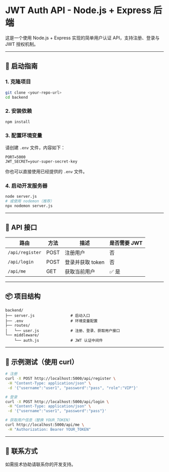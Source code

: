 # JWT Auth API - Node.js + Express 后端

这是一个使用 Node.js + Express 实现的简单用户认证 API，支持注册、登录与 JWT 授权机制。

---

## 🚀 启动指南

### 1. 克隆项目
```bash
git clone <your-repo-url>
cd backend
```

### 2. 安装依赖
```bash
npm install
```

### 3. 配置环境变量
请创建 `.env` 文件，内容如下：

```env
PORT=5000
JWT_SECRET=your-super-secret-key
```

你也可以直接使用已经提供的 `.env` 文件。

### 4. 启动开发服务器
```bash
node server.js
# 或使用 nodemon（推荐）
npx nodemon server.js
```

---

## 🔐 API 接口

| 路由             | 方法 | 描述         | 是否需要 JWT |
|------------------|------|--------------|---------------|
| `/api/register`  | POST | 注册用户     | 否            |
| `/api/login`     | POST | 登录并获取 token | 否        |
| `/api/me`        | GET  | 获取当前用户 | ✅ 是         |

---

## 📦 项目结构
```
backend/
├── server.js                # 启动入口
├── .env                     # 环境变量配置
├── routes/
│   └── user.js              # 注册、登录、获取用户接口
└── middleware/
    └── auth.js              # JWT 认证中间件
```

---

## 🧪 示例测试（使用 curl）
```bash
# 注册
curl -X POST http://localhost:5000/api/register \
 -H "Content-Type: application/json" \
 -d '{"username":"user1", "password":"pass", "role":"VIP"}'

# 登录
curl -X POST http://localhost:5000/api/login \
 -H "Content-Type: application/json" \
 -d '{"username":"user1", "password":"pass"}'

# 获取用户信息（替换 YOUR_TOKEN）
curl http://localhost:5000/api/me \
 -H "Authorization: Bearer YOUR_TOKEN"
```

---

## 🤝 联系方式

如需技术协助请联系你的开发支持。